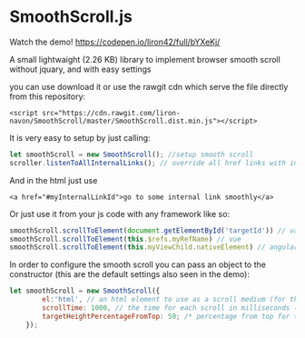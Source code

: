 # SmoothScroll.js

Watch the demo! 
https://codepen.io/liron42/full/bYXeKj/

A small lightwaight (2.26 KB) library to implement browser smooth scroll without jquary, and with easy settings

you can use download it or use the rawgit cdn which serve the file directly from this repository:
```
<script src="https://cdn.rawgit.com/liron-navon/SmoothScroll/master/SmoothScroll.dist.min.js"></script>
```

It is very easy to setup by just calling:

```javascript
let smoothScroll = new SmoothScroll(); //setup smooth scroll
scroller.listenToAllInternalLinks(); // override all href links with internal id (#) to use smooth scroll
```

And in the html just use

```
<a href="#myInternalLinkId">go to some internal link smoothly</a>
```

Or just use it from your js code with any framework like so:

```javascript
smoothScroll.scrollToElement(document.getElementById('targetId')) // vanila
smoothScroll.scrollToElement(this.$refs.myRefName) // vue
smoothScroll.scrollToElement(this.myViewChild.nativeElement) // angular
```
In order to configure the smooth scroll you can pass an object to the constructor (this are the default settings also seen in the demo):

```javascript
let smoothScroll = new SmoothScroll({
        el:'html', // an html element to use as a scroll medium (for things like scrolling inside a div)
        scrollTime: 1000, // the time for each scroll in milliseconds (from current position to the target's position)
        targetHeightPercentageFromTop: 50; /* percentage from top for the element to be: 100 will make it scroll until the             element is at the bottom of the screen, and 50 will make it scroll until the element is at the center of the screen */
    });
```
